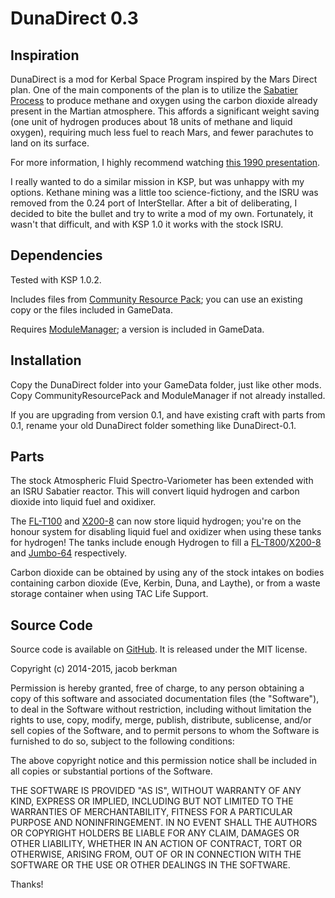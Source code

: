 DunaDirect 0.3
==============

Inspiration
-----------

DunaDirect is a mod for Kerbal Space Program inspired by the Mars Direct plan. One of the main components of the plan is to utilize the [Sabatier Process](http://en.wikipedia.org/wiki/Sabatier_reaction) to produce methane and oxygen using the carbon dioxide already present in the Martian atmosphere. This affords a significant weight saving (one unit of hydrogen produces about 18 units of methane and liquid oxygen), requiring much less fuel to reach Mars, and fewer parachutes to land on its surface.

For more information, I highly recommend watching [this 1990 presentation](http://www.youtube.com/watch?v=vD3U0QcEYXs).

I really wanted to do a similar mission in KSP, but was unhappy with my options. Kethane mining was a little too science-fictiony, and the ISRU was removed from the 0.24 port of InterStellar. After a bit of deliberating, I decided to bite the bullet and try to write a mod of my own. Fortunately, it wasn't that difficult, and with KSP 1.0 it works with the stock ISRU.

Dependencies
------------

Tested with KSP 1.0.2.

Includes files from [Community Resource Pack](https://github.com/BobPalmer/CommunityResourcePack/releases); you can use an existing copy or the files included in GameData.

Requires [ModuleManager](https://github.com/sarbian/ModuleManager/releases); a version is included in GameData.

Installation
------------

Copy the DunaDirect folder into your GameData folder, just like other mods. Copy CommunityResourcePack and ModuleManager if not already installed.

If you are upgrading from version 0.1, and have existing craft with parts from 0.1, rename your old DunaDirect folder something like DunaDirect-0.1.

Parts
-----

The stock Atmospheric Fluid Spectro-Variometer has been extended with an ISRU Sabatier reactor. This will convert liquid hydrogen and carbon dioxide into liquid fuel and oxidixer.

The [FL-T100](http://wiki.kerbalspaceprogram.com/wiki/FL-T100_Fuel_Tank) and [X200-8](http://wiki.kerbalspaceprogram.com/wiki/Rockomax_X200-8_Fuel_Tank) can now store liquid hydrogen; you're on the honour system for disabling liquid fuel and oxidizer when using these tanks for hydrogen! The tanks include enough Hydrogen to fill a [FL-T800](http://wiki.kerbalspaceprogram.com/wiki/FL-T800_Fuel_Tank)/[X200-8](http://wiki.kerbalspaceprogram.com/wiki/Rockomax_X200-8_Fuel_Tank) and [Jumbo-64](http://wiki.kerbalspaceprogram.com/wiki/Rockomax_Jumbo-64_Fuel_Tank) respectively.

Carbon dioxide can be obtained by using any of the stock intakes on bodies containing carbon dioxide (Eve, Kerbin, Duna, and Laythe), or from a waste storage container when using TAC Life Support.

Source Code
-----------

Source code is available on [GitHub](https://github.com/jberkman/DunaDirect). It is released under the MIT license.

Copyright (c) 2014-2015, jacob berkman

Permission is hereby granted, free of charge, to any person obtaining a copy of this software and associated documentation files (the "Software"), to deal in the Software without restriction, including without limitation the rights to use, copy, modify, merge, publish, distribute, sublicense, and/or sell copies of the Software, and to permit persons to whom the Software is furnished to do so, subject to the following conditions:

The above copyright notice and this permission notice shall be included in all copies or substantial portions of the Software.

THE SOFTWARE IS PROVIDED "AS IS", WITHOUT WARRANTY OF ANY KIND, EXPRESS OR IMPLIED, INCLUDING BUT NOT LIMITED TO THE WARRANTIES OF MERCHANTABILITY, FITNESS FOR A PARTICULAR PURPOSE AND NONINFRINGEMENT. IN NO EVENT SHALL THE AUTHORS OR COPYRIGHT HOLDERS BE LIABLE FOR ANY CLAIM, DAMAGES OR OTHER LIABILITY, WHETHER IN AN ACTION OF CONTRACT, TORT OR OTHERWISE, ARISING FROM, OUT OF OR IN CONNECTION WITH THE SOFTWARE OR THE USE OR OTHER DEALINGS IN THE SOFTWARE.

Thanks!
